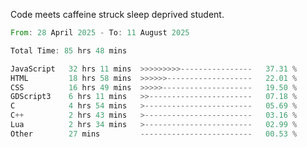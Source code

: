 Code meets caffeine struck sleep deprived student.

<!--START_SECTION:waka-->

```rust
From: 28 April 2025 - To: 11 August 2025

Total Time: 85 hrs 48 mins

JavaScript   32 hrs 11 mins  >>>>>>>>>----------------   37.31 %
HTML         18 hrs 58 mins  >>>>>>-------------------   22.01 %
CSS          16 hrs 49 mins  >>>>>--------------------   19.50 %
GDScript3    6 hrs 11 mins   >>-----------------------   07.18 %
C            4 hrs 54 mins   >------------------------   05.69 %
C++          2 hrs 43 mins   >------------------------   03.16 %
Lua          2 hrs 34 mins   >------------------------   02.99 %
Other        27 mins         -------------------------   00.53 %
```

<!--END_SECTION:waka-->
